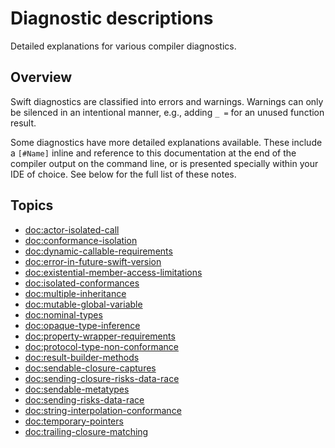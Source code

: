 # Diagnostic descriptions

Detailed explanations for various compiler diagnostics.


## Overview

Swift diagnostics are classified into errors and warnings. Warnings can only be silenced in an
intentional manner, e.g., adding `_ =` for an unused function result.

Some diagnostics have more detailed explanations available. These include a `[#Name]` inline and
reference to this documentation at the end of the compiler output on the command line, or is
presented specially within your IDE of choice. See below for the full list of these notes.


## Topics

- <doc:actor-isolated-call>
- <doc:conformance-isolation>
- <doc:dynamic-callable-requirements>
- <doc:error-in-future-swift-version>
- <doc:existential-member-access-limitations>
- <doc:isolated-conformances>
- <doc:multiple-inheritance>
- <doc:mutable-global-variable>
- <doc:nominal-types>
- <doc:opaque-type-inference>
- <doc:property-wrapper-requirements>
- <doc:protocol-type-non-conformance>
- <doc:result-builder-methods>
- <doc:sendable-closure-captures>
- <doc:sending-closure-risks-data-race>
- <doc:sendable-metatypes>
- <doc:sending-risks-data-race>
- <doc:string-interpolation-conformance>
- <doc:temporary-pointers>
- <doc:trailing-closure-matching>
